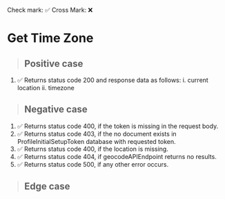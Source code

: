 Check mark: ✅
Cross Mark: ❌

# Get Time Zone

> ## Positive case

1. ✅ Returns status code 200 and response data as follows: 
    i.  current location 
    ii. timezone

> ## Negative case

1. ✅ Returns status code 400, if the token is missing in the request body.
2. ✅ Returns status code 403, if the no document exists in ProfileInitialSetupToken database with requested token.
3. ✅ Returns status code 400, if the location is missing.
4. ✅ Returns status code 404, if geocodeAPIEndpoint returns no results.
5. ✅ Returns status code 500, if any other error occurs.

> ## Edge case
